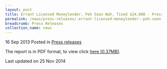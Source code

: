 ```yaml
---
layout: post
title: Errant Licensed Moneylender, Peh Soon Wah, fined $24,000 - Press Release
permalink: /news/press-releases/-errant-licensed-moneylender--peh-soon-wah--fined--24-000---pres
breadcrumb: Press Releases
collection_name: news
---
```


16 Sep 2013 Posted in [Press releases](/news/press-releases)

The report is in PDF format, to view click [here (0.37MB)](/files/news/press-releases/2013/09/PressReleaseConvictionAndSentencingOfMTacTriple8.pdf).

<p class="right-side-updated">Last updated on 25 Nov 2014</p>
